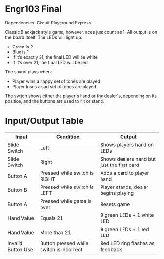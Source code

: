 # Engr103 Final

Dependencies: Circuit Playground Express

Classic Blackjack style game, however, aces just count as 1. All output is on the board itself. The LEDs will light up:  
- Green is 2  
- Blue is 1  
- If it's exactly 21, the final LED will be white
- If it's over 21, the final LED will be red

The sound plays when:
- Player wins a happy set of tones are played
- Player loses a sad set of tones are played


The switch shows either the player's hand or the dealer's, depending on its position, and the buttons are used to hit or stand.

# Input/Output Table

| Input              | Condition                                  | Output                                                                |
|--------------------|--------------------------------------------|-----------------------------------------------------------------------|
| Slide Switch       | Left                                       | Shows players hand on LEDs                                            |
| Slide Switch       | Right                                      | Shows dealers hand but just the first card                            |
| Button A           | Pressed while switch is RIGHT              | Adds a card to player hand                                            |
| Button B           | Pressed while switch is LEFT               | Player stands, dealer begins playing                                  |
| Button A           | Pressed while game is over                 | Resets game                                                           |
| Hand Value         | Equals 21                                  | 9 green LEDs + 1 white LED                                            |
| Hand Value         | More than 21                               | 9 green LEDs + 1 red LED                                              |
| Invalid Button Use | Button pressed while switch is incorrect   | Red LED ring flashes as feedback                                      |
